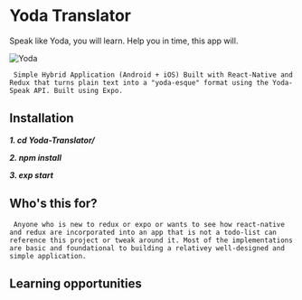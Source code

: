 # Yoda Translator

Speak like Yoda, you will learn. Help you in time, this app will.

![Yoda](https://static.giantbomb.com/uploads/original/0/30/1465012-yoda_closeup_copy.jpg)

`` Simple Hybrid Application (Android + iOS) Built with React-Native and Redux that turns plain text into a "yoda-esque" format using the Yoda-Speak API. Built using Expo.``


## Installation

***1. cd Yoda-Translator/***


***2. npm install***


***3. exp start***


## Who's this for?

``` Anyone who is new to redux or expo or wants to see how react-native and redux are incorporated into an app that is not a todo-list can reference this project or tweak around it. Most of the implementations are basic and foundational to building a relativey well-designed and simple application.```


## Learning opportunities

``` You could learn the basics of react-native and redux as well as how to deal with asynchronous events in redux. Additionally, the project is designed in a scalable format such that each folder has its own components, actions and reducer though shares a common store with the alternates. 

